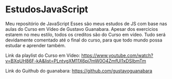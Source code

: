 # EstudosJavaScript
 Meu repositório de JavaScript
 Esses são meus estudos de JS com base nas aulas do Curso em Vídeo de Gustavo Guanabara. 
 Apesar dos exercicios estarem no meu estilo, todos os creditos são do Curso em vídeo. 
 Tudo será devidamente comentado até o final do curso, para que todo mundo possa estudar e aprender também. 
 
 Link da playlist do Curso em Vídeo:
 https://www.youtube.com/watch?v=BXqUH86F-kA&list=PLntvgXM11X6pi7mW0O4ZmfUI1xDSIbmTm
 
 Link do Guithub do guanabara:
 https://github.com/gustavoguanabara
